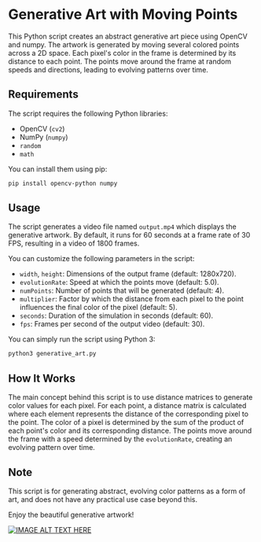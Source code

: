 # Generative Art with Moving Points

This Python script creates an abstract generative art piece using OpenCV and numpy. The artwork is generated by moving several colored points across a 2D space. Each pixel's color in the frame is determined by its distance to each point. The points move around the frame at random speeds and directions, leading to evolving patterns over time.

## Requirements

The script requires the following Python libraries:

- OpenCV (`cv2`)
- NumPy (`numpy`)
- `random`
- `math`

You can install them using pip:

```bash
pip install opencv-python numpy
```

## Usage

The script generates a video file named `output.mp4` which displays the generative artwork. By default, it runs for 60 seconds at a frame rate of 30 FPS, resulting in a video of 1800 frames.

You can customize the following parameters in the script:

- `width`, `height`: Dimensions of the output frame (default: 1280x720).
- `evolutionRate`: Speed at which the points move (default: 5.0).
- `numPoints`: Number of points that will be generated (default: 4).
- `multiplier`: Factor by which the distance from each pixel to the point influences the final color of the pixel (default: 5).
- `seconds`: Duration of the simulation in seconds (default: 60).
- `fps`: Frames per second of the output video (default: 30).

You can simply run the script using Python 3:

```bash
python3 generative_art.py
```

## How It Works

The main concept behind this script is to use distance matrices to generate color values for each pixel. For each point, a distance matrix is calculated where each element represents the distance of the corresponding pixel to the point. The color of a pixel is determined by the sum of the product of each point's color and its corresponding distance. The points move around the frame with a speed determined by the `evolutionRate`, creating an evolving pattern over time.

## Note

This script is for generating abstract, evolving color patterns as a form of art, and does not have any practical use case beyond this.

Enjoy the beautiful generative artwork!

[![IMAGE ALT TEXT HERE](https://img.youtube.com/vi/OWvkLyoADus/0.jpg)](https://www.youtube.com/watch?v=OWvkLyoADus)
